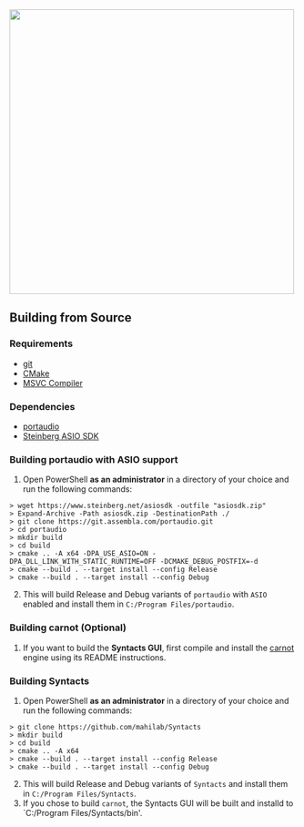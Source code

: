 <img src="https://raw.githubusercontent.com/mahilab/Syntacts/master/logo/logo_text.png" width="500">

## Building from Source

### Requirements

- [git](https://git-scm.com/)
- [CMake](https://cmake.org/)
- [MSVC Compiler](https://visualstudio.microsoft.com/vs/)

### Dependencies

- [portaudio](http://www.portaudio.com/)
- [Steinberg ASIO SDK](https://www.steinberg.net/en/company/developers.html)

### Building portaudio with ASIO support

1. Open PowerShell **as an administrator** in a directory of your choice and run the following commands:

```shell
> wget https://www.steinberg.net/asiosdk -outfile "asiosdk.zip"
> Expand-Archive -Path asiosdk.zip -DestinationPath ./
> git clone https://git.assembla.com/portaudio.git 
> cd portaudio
> mkdir build
> cd build
> cmake .. -A x64 -DPA_USE_ASIO=ON -DPA_DLL_LINK_WITH_STATIC_RUNTIME=OFF -DCMAKE_DEBUG_POSTFIX=-d
> cmake --build . --target install --config Release
> cmake --build . --target install --config Debug
```

2. This will build Release and Debug variants of `portaudio` with `ASIO` enabled and install them in `C:/Program Files/portaudio`.

### Building carnot (Optional)

1. If you want to build the **Syntacts GUI**, first compile and install the [carnot](https://github.com/epezent/carnot) engine using its README instructions.

### Building Syntacts

1. Open PowerShell **as an administrator** in a directory of your choice and run the following commands:

```shell
> git clone https://github.com/mahilab/Syntacts
> mkdir build
> cd build
> cmake .. -A x64
> cmake --build . --target install --config Release
> cmake --build . --target install --config Debug
```

2. This will build Release and Debug variants of `Syntacts` and install them in `C:/Program Files/Syntacts`.
3. If you chose to build `carnot`, the Syntacts GUI will be built and installd to `C:/Program Files/Syntacts/bin'.


